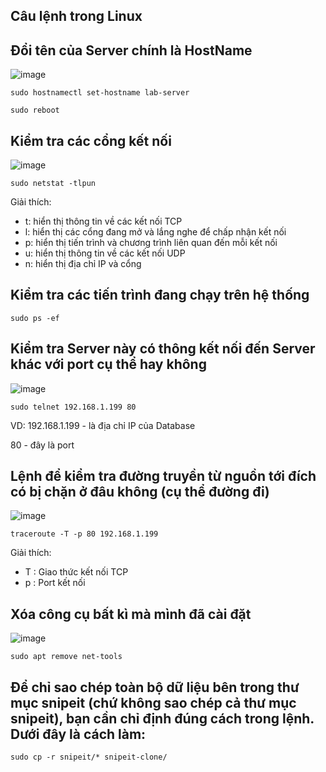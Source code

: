 Câu lệnh trong Linux
---------


## Đổi tên của Server chính là HostName
![image](https://github.com/user-attachments/assets/4c4cacbe-d2a2-4a65-92c4-aa911f650722)

```
sudo hostnamectl set-hostname lab-server

sudo reboot
```

## Kiểm tra các cổng kết nối
![image](https://github.com/user-attachments/assets/c73ad875-e331-4beb-8e90-435adeed93ea)

```
sudo netstat -tlpun
```

Giải thích:
  - t: hiển thị thông tin về các kết nối TCP
  - l: hiển thị các cổng đang mở và lắng nghe để chấp nhận kết nối
  - p: hiển thị tiến trình và chương trình liên quan đến mỗi kết nối
  - u: hiển thị thông tin về các kết nối UDP
  - n: hiển thị địa chỉ IP và cổng

## Kiểm tra các tiến trình đang chạy trên hệ thống
```
sudo ps -ef
```

##  Kiểm tra Server này có thông kết nối đến Server khác với port cụ thể hay không
![image](https://github.com/user-attachments/assets/7a5473b5-6786-472c-a4bd-8babeab10b04)

```
sudo telnet 192.168.1.199 80
```
VD: 
192.168.1.199 - là địa chỉ IP của Database 

80 - đây là port

## Lệnh để kiểm tra đường truyền từ nguồn tới đích có bị chặn ở đâu không (cụ thể đường đi)
![image](https://github.com/user-attachments/assets/e611bf6b-5a7d-404a-a048-bd4b2565bff0)

```
traceroute -T -p 80 192.168.1.199
```

Giải thích:
  - T : Giao thức kết nối TCP
  - p : Port kết nối

## Xóa công cụ bất kì mà mình đã cài đặt
![image](https://github.com/user-attachments/assets/9b3fd237-9ff2-4bcc-a57d-536b981a97d9)

```
sudo apt remove net-tools
```


## Để chỉ sao chép toàn bộ dữ liệu bên trong thư mục snipeit (chứ không sao chép cả thư mục snipeit), bạn cần chỉ định đúng cách trong lệnh. Dưới đây là cách làm:
```
sudo cp -r snipeit/* snipeit-clone/
```

























